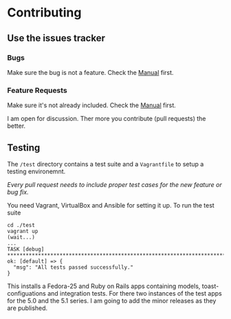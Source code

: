 # Contributing

## Use the issues tracker

### Bugs
Make sure the bug is not a feature. Check the [Manual](https://robokopp.github.io/toast/) first. 

### Feature Requests
Make sure it's not already included. Check the [Manual](https://robokopp.github.io/toast/) first.

I am open for discussion. Ther more you contribute (pull requests) the better. 

## Testing

The `/test` directory contains a test suite and a `Vagrantfile` to setup a testing environemnt. 

*Every pull request needs to include proper test cases for the new feature or bug fix.*

You need Vagrant, VirtualBox and Ansible for setting it up. To run the test suite

    cd ./test
    vagrant up
    (wait...)
    ...
    TASK [debug] ***********************************************************************************
    ok: [default] => {
      "msg": "All tests passed successfully."
    }
    
This installs a Fedora-25 and Ruby on Rails apps containing models, toast-configuations and integration tests. For there two instances of the test apps for the 5.0 and the 5.1 series. I am going to add the minor releases as they are published. 






